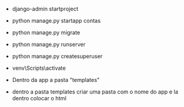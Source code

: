 - django-admin startproject

- python manage.py startapp contas

- python manage.py migrate

- python manage.py runserver

- python manage.py createsuperuser

- venv\Scripts\activate
- Dentro da app a pasta "templates"
- dentro a pasta templates criar uma pasta com o nome do app e la dentro colocar o html 
